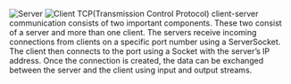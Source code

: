 ![Server](https://github.com/user-attachments/assets/d5521e8e-fcaa-4321-bc50-b47c27c60f52)
![Client](https://github.com/user-attachments/assets/f32926e5-eb0a-4602-895a-4a04af517596)
TCP(Transmission Control Protocol) client-server communication consists of two important components. These two consist of a server and more than one client.
The servers receive incoming connections from clients on a specific port number using a ServerSocket.
The client then connects to the port using a Socket with the server’s IP address.
Once the connection is created, the data can be exchanged between the server and the client using input and output streams.

